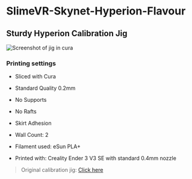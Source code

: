 # SlimeVR-Skynet-Hyperion-Flavour

## Sturdy Hyperion Calibration Jig

![Screenshot of jig in cura](https://raw.githubusercontent.com/ItsSkynet/SlimeVR-Sturdy-Hyperion-Calibration-Jig/main/images/UltiMaker-Cura_8iweLFE4Qx.png)

### Printing settings
- Sliced with Cura
- Standard Quality 0.2mm
- No Supports
- No Rafts
- Skirt Adhesion
- Wall Count: 2
- Filament used: eSun PLA+

- Printed with: Creality Ender 3 V3 SE with standard 0.4mm nozzle

> Original calibration jig: [Click here](https://github.com/Lupinixx/SlimeVR-Hyperion-BMI160-PCB/blob/main/Hyperion%20Lupinix-calibration_jig.stl) 
